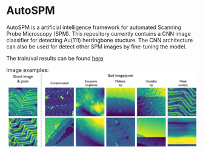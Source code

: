 # AutoSPM

AutoSPM is a artificial intelligence framework for automated Scanning Probe Microscopy (SPM). This repository currently contains a CNN image classifier for detecting Au(111) herringbone stucture. The CNN architecture can also be used for detect other SPM images by fine-tuning the model.

The train/val results can be found [here](https://github.com/EricJ928/AutoSPM/blob/main/model/plt_acc.ipynb)

Image examples:
![alt text](./README/Au.png)
